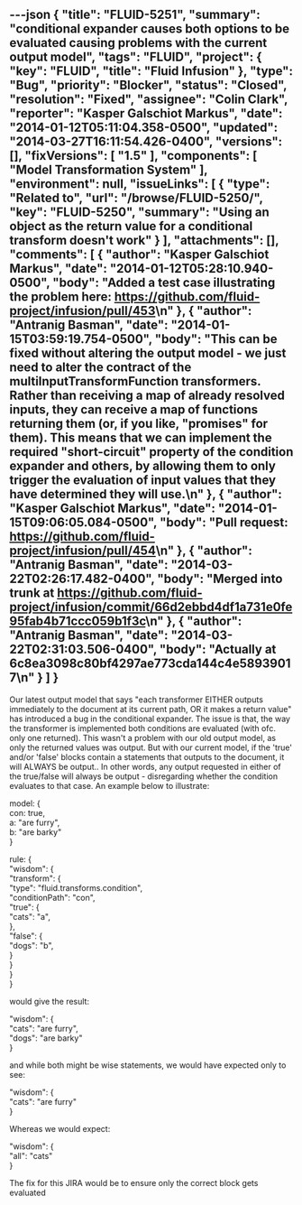 ---json
{
  "title": "FLUID-5251",
  "summary": "conditional expander causes both options to be evaluated causing problems with the current output model",
  "tags": "FLUID",
  "project": {
    "key": "FLUID",
    "title": "Fluid Infusion"
  },
  "type": "Bug",
  "priority": "Blocker",
  "status": "Closed",
  "resolution": "Fixed",
  "assignee": "Colin Clark",
  "reporter": "Kasper Galschiot Markus",
  "date": "2014-01-12T05:11:04.358-0500",
  "updated": "2014-03-27T16:11:54.426-0400",
  "versions": [],
  "fixVersions": [
    "1.5"
  ],
  "components": [
    "Model Transformation System"
  ],
  "environment": null,
  "issueLinks": [
    {
      "type": "Related to",
      "url": "/browse/FLUID-5250/",
      "key": "FLUID-5250",
      "summary": "Using an object as the return value for a conditional transform doesn't work"
    }
  ],
  "attachments": [],
  "comments": [
    {
      "author": "Kasper Galschiot Markus",
      "date": "2014-01-12T05:28:10.940-0500",
      "body": "Added a test case illustrating the problem here: <https://github.com/fluid-project/infusion/pull/453>\n"
    },
    {
      "author": "Antranig Basman",
      "date": "2014-01-15T03:59:19.754-0500",
      "body": "This can be fixed without altering the output model - we just need to alter the contract of the multiInputTransformFunction transformers. Rather than receiving a map of already resolved inputs, they can receive a map of functions returning them (or, if you like, \"promises\" for them). This means that we can implement the required \"short-circuit\" property of the condition expander and others, by allowing them to only trigger the evaluation of input values that they have determined they will use.\n"
    },
    {
      "author": "Kasper Galschiot Markus",
      "date": "2014-01-15T09:06:05.084-0500",
      "body": "Pull request: <https://github.com/fluid-project/infusion/pull/454>\n"
    },
    {
      "author": "Antranig Basman",
      "date": "2014-03-22T02:26:17.482-0400",
      "body": "Merged into trunk at <https://github.com/fluid-project/infusion/commit/66d2ebbd4df1a731e0fe95fab4b71ccc059b1f3c>\n"
    },
    {
      "author": "Antranig Basman",
      "date": "2014-03-22T02:31:03.506-0400",
      "body": "Actually at 6c8ea3098c80bf4297ae773cda144c4e58939017\n"
    }
  ]
}
---
Our latest output model that says "each transformer EITHER outputs immediately to the document at its current path, OR it makes a return value" has introduced a bug in the conditional expander. The issue is that, the way the transformer is implemented both conditions are evaluated (with ofc. only one returned). This wasn't a problem with our old output model, as only the returned values was output. But with our current model, if the 'true' and/or 'false' blocks contain a statements that outputs to the document, it will ALWAYS be output.. In other words, any output requested in either of the true/false will always be output - disregarding whether the condition evaluates to that case. An example below to illustrate:

model: {\
con: true,\
a: "are furry",\
b: "are barky"\
}

rule: {\
"wisdom": {\
"transform": {\
"type": "fluid.transforms.condition",\
"conditionPath": "con",\
"true": {\
"cats": "a",\
},\
"false": {\
"dogs": "b",\
}\
}\
}\
}

would give the result:

"wisdom": {\
"cats": "are furry",\
"dogs": "are barky"\
}

and while both might be wise statements, we would have expected only to see:

"wisdom": {\
"cats": "are furry"\
}

Whereas we would expect:

"wisdom": {\
"all": "cats"\
}

The fix for this JIRA would be to ensure only the correct block gets evaluated

        